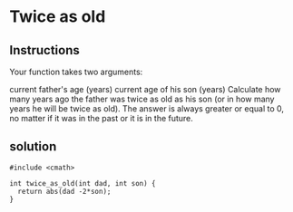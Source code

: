 # Twice as old

## Instructions

Your function takes two arguments:

current father's age (years)
current age of his son (years)
Сalculate how many years ago the father was twice as old as his son (or in how many years he will be twice as old). The answer is always greater or equal to 0, no matter if it was in the past or it is in the future.

## solution

```
#include <cmath>

int twice_as_old(int dad, int son) {
  return abs(dad -2*son);
}
```

